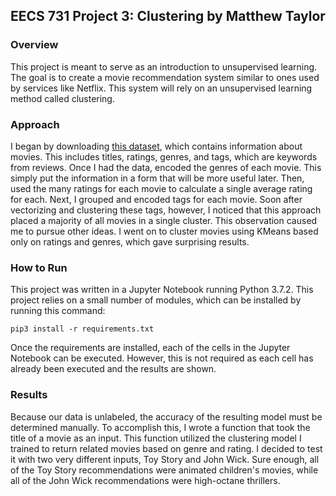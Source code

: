 ## EECS 731 Project 3: Clustering by Matthew Taylor

### Overview

This project is meant to serve as an introduction to unsupervised learning. The goal is to create a movie recommendation system similar to ones used by services like Netflix. This system will rely on an unsupervised learning method called clustering.

### Approach

I began by downloading [this dataset](http://files.grouplens.org/datasets/movielens/ml-latest-small.zip), which contains information about movies. This includes titles, ratings, genres, and tags, which are keywords from reviews. Once I had the data, encoded the genres of each movie. This simply put the information in a form that will be more useful later. Then, used the many ratings for each movie to calculate a single average rating for each. Next, I grouped and encoded tags for each movie. Soon after vectorizing and clustering these tags, however, I noticed that this approach placed a majority of all movies in a single cluster. This observation caused me to pursue other ideas. I went on to cluster movies using KMeans based only on ratings and genres, which gave surprising results.

### How to Run

This project was written in a Jupyter Notebook running Python 3.7.2. This project relies on a small number of modules, which can be installed by running this command:
```
pip3 install -r requirements.txt
```

Once the requirements are installed, each of the cells in the Jupyter Notebook can be executed. However, this is not required as each cell has already been executed and the results are shown.

### Results

Because our data is unlabeled, the accuracy of the resulting model must be determined manually. To accomplish this, I wrote a function that took the title of a movie as an input. This function utilized the clustering model I trained to return related movies based on genre and rating. I decided to test it with two very different inputs, Toy Story and John Wick. Sure enough, all of the Toy Story recommendations were animated children's movies, while all of the John Wick recommendations were high-octane thrillers.
